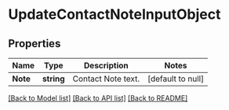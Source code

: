 # UpdateContactNoteInputObject

## Properties
Name | Type | Description | Notes
------------ | ------------- | ------------- | -------------
**Note** | **string** | Contact Note text. | [default to null]

[[Back to Model list]](../README.md#documentation-for-models) [[Back to API list]](../README.md#documentation-for-api-endpoints) [[Back to README]](../README.md)


